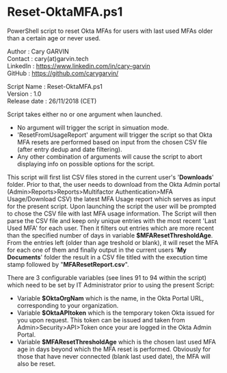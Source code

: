 # Reset-OktaMFA.ps1
PowerShell script to reset Okta MFAs for users with last used MFAs older than a certain age or never used.

Author       : Cary GARVIN  
Contact      : cary(at)garvin.tech  
LinkedIn     : https://www.linkedin.com/in/cary-garvin  
GitHub       : https://github.com/carygarvin/  


Script Name  : Reset-OktaMFA.ps1  
Version      : 1.0  
Release date : 26/11/2018 (CET)  


Script takes either no or one argument when launched.  
* No argument will trigger the script in simuation mode.  
* 'ResetFromUsageReport' argument will trigger the script so that Okta MFA resets are performed based on input from the chosen CSV file (after entry dedup and date filtering).  
* Any other combination of arguments will cause the script to abort displaying info on possible options for the script.  


This script will first list CSV files stored in the current user's '__Downloads__' folder. Prior to that, the user needs to download from the Okta Admin portal (Admin>Reports>Reports>Multifactor Authentication>MFA Usage/Download CSV) the latest MFA Usage report which serves as input for the present script.
Upon launching the script the user will be prompted to chose the CSV file with last MFA usage information. The Script will then parse the CSV file and keep only unique entries with the most recent 'Last Used MFA' for each user. Then it filters out entries which are more recent than the specified number of days in variable **$MFAResetThresholdAge**.
From the entries left (older than age treshold or blank), it will reset the MFA for each one of them and finally output in the current users '__My Documents__' folder the result in a CSV file titled with the execution time stamp followed by "__MFAResetReport.csv__".

There are 3 configurable variables (see lines 91 to 94 within the script) which need to be set by IT Administrator prior to using the present Script:  
* Variable **$OktaOrgNam** which is the name, in the Okta Portal URL, corresponding to your organization.  
* Variable **$OktaAPItoken** which is the temporary token Okta issued for you upon request. This token can be issued and taken from Admin>Security>API>Token once your are logged in the Okta Admin Portal.  
* Variable **$MFAResetThresholdAge** which is the chosen last used MFA age in days beyond which the MFA reset is performed. Obviously for those that have never connected (blank last used date), the MFA will also be reset.  
